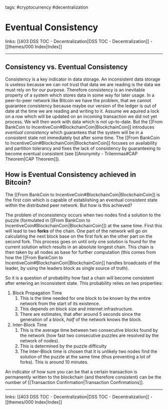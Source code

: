 tags: #cryptocurrency #decentralization

# Eventual Consistency

links: [[403 DSS TOC - Decentralization|DSS TOC - Decentralization]] - [[themes/000 Index|Index]]

---

## Consistency vs. Eventual Consistency

Consistency is a key indicator in data storage. An inconsistent data storage is useless because we can not trust that data we are reading is the data we must rely on for our purpose. Therefore consistency is an inevitable property of a system which stores data in some way for later usage. In a peer-to-peer network like Bitcoin we have the problem, that we cannot guarantee consistency because maybe our version of the ledger is out of date at the time we are reading and writing to it. Assume we aquired a lock on a row which will be updated on an incoming transaction we did not yet process. We will then work with data which is not up-to-date. But the [[From BankCoin to IncentiveCoin#BlockchainCoin|BlockchainCoin]] introduces *eventual consistency* which guarantees that the system will be in a consistent state not immediately but after some time. The [[From BankCoin to IncentiveCoin#BlockchainCoin|BlockchainCoin]] focuses on availability and partition tolerancy and fixes the lack of consistency by guaranteeing to become eventual consistent (see [[Anonymity - Trilemmas#CAP Theorem|CAP Theorem]]).

## How is Eventual Consistency achieved in Bitcoin?

The [[From BankCoin to IncentiveCoin#BlockchainCoin|BlockchainCoin]] is the first coin which is capable of establishing an eventual consistent state within the distributed peer network. But how is this achieved?

The problem of inconsistency occurs when two nodes find a solution to the puzzle (formulated in [[From BankCoin to IncentiveCoin#BlockchainCoin|BlockchainCoin]]) at the same time. First this will lead to two **forks** of the chain. One part of the network will go on calculating the next block base on the first fork an the other part on the second fork. This process goes on until only one solution is found for the current solution which results in an absolute longest chain. This chain is then taken by all nodes as base for further computation (this comes from how the [[From BankCoin to IncentiveCoin#BlockchainCoin|BlockchainCoin]] handles broadcasts of the leader, by using the leaders block as single source of truth).

So it is a question of probability how fast a chain will become consistent after entering an inconsistent state. This probability relies on two properties:

1. Block Propagation Time
	1. This is the time needed for one block to be known by the entire network from the start of its existence.
	2. This depends on block size and internet infrastructure.
	3. There are estimates, that after around 5 seconds since the generation of a block, *half* of the network knows the block.
2. Inter-Block Time
	1. This is the average time between two consecutive blocks found by the network (how fast two consecutive puzzles are resolved by the network of nodes).
	2. This is determined by the puzzle difficulty
	3. The Inter-Block time is chosen that it is unlikely two nodes find the solution of the puzzle at the same time (thus preventing a lot of forks). This is around 10 minutes.

An indicator of how sure you can be that a certain transaction is permanently written to the blockchain (and therefore consistent) can be the number of [[Transaction Confirmation|Transaction Confirmations]].

---
links: [[403 DSS TOC - Decentralization|DSS TOC - Decentralization]] - [[themes/000 Index|Index]]